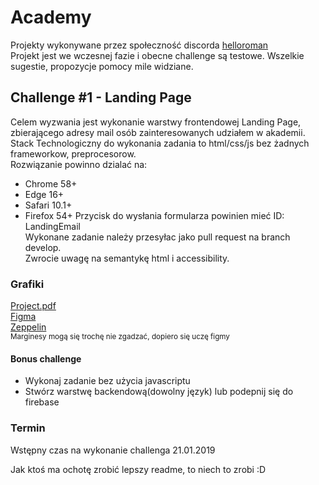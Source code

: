 ﻿# Academy
Projekty wykonywane przez społeczność discorda
[helloroman](https://discordapp.com/invite/VTyJc9N)  
Projekt jest we wczesnej fazie i obecne challenge są testowe. Wszelkie sugestie, propozycje pomocy mile widziane.

## Challenge #1 - Landing Page
Celem wyzwania jest wykonanie warstwy frontendowej Landing Page, zbierającego adresy mail osób zainteresowanych udziałem w akademii.  
Stack Technologiczny do wykonania zadania to html/css/js bez żadnych frameworkow, preprocesorow.  
Rozwiązanie powinno dzialać na: 
* Chrome 58+
* Edge  16+
* Safari 10.1+
* Firefox 54+
Przycisk do wysłania formularza powinien mieć ID: LandingEmail  
Wykonane zadanie należy przesyłac jako pull request na branch develop.  
Zwrocie uwagę na semantykę html i accessibility.  

### Grafiki
[Project.pdf](/assets/Layout.pdf)  
[Figma](https://www.figma.com/file/gCTf2Ux96ETR0DMxr6T2m039/LandingPage?node-id=1%3A13)  
[Zeppelin](https://zpl.io/boKzeQv)  
<sub> Marginesy mogą się trochę nie zgadzać, dopiero się uczę figmy</sub>
#### Bonus challenge 
* Wykonaj zadanie bez użycia javascriptu
* Stwórz warstwę backendową(dowolny język) lub podepnij się do firebase
### Termin 
Wstępny czas na wykonanie challenga 21.01.2019  
  
  

Jak ktoś ma ochotę zrobić lepszy readme, to niech to zrobi :D
